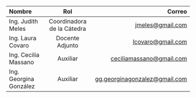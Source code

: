 | Nombre | Rol | Correo |
|:------------ |:-----------:| ------------:|
| Ing. Judith Meles | Coordinadora de la Cátedra |jmeles@gmail.com |
| Ing. Laura Covaro | Docente Adjunto |lcovaro@gmail.com |
| Ing. Cecilia Massano | Auxiliar |ceciliamassano@gmail.com |
| Ing. Georgina González | Auxiliar |gg.georginagonzalez@gmail.com |
